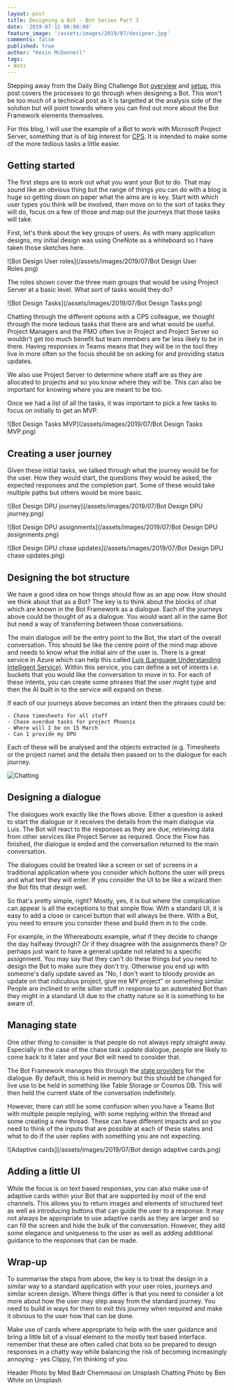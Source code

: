 ```yaml
---
layout: post
title: Designing a Bot - Bot Series Part 3
date: '2019-07-11 06:00:00'
feature_image: '/assets/images/2019/07/designer.jpg'
comments: false
published: true
author: "Kevin McDonnell"
tags:
- Bots
---
```


Stepping away from the Daily Bing Challenge Bot [overview](/2019/07/06/daily-bing-challenge-bot.html) and [setup](/2019/07/09/installing-daily-bing-challenge-bot-copy.html), this post covers the processes to go through when designing a Bot. This won't be too much of a technical post as it is targetted at the analysis side of the solution but will point towards where you can find out more about the Bot Framework elements themselves.

For this blog, I will use the example of a Bot to work with Microsoft Project Server, something that is of big interest for [CPS](https://www.cps.co.uk). It is intended to make some of the more tedious tasks a little easier.


## Getting started

The first steps are to work out what you want your Bot to do. That may sound like an obvious thing but the range of things you can do with a blog is huge so getting down on paper what the aims are is key. Start with which user types you think will be involved, then move on to the sort of tasks they will do, focus on a few of those and map out the journeys that those tasks will take.

First, let's think about the key groups of users. As with many application designs, my initial design was using OneNote as a whiteboard so I have taken those sketches here.

![Bot Design User roles](/assets/images/2019/07/Bot Design User Roles.png)

The roles shown cover the three main groups that would be using Project Server at a basic level. What sort of tasks would they do?

![Bot Design Tasks](/assets/images/2019/07/Bot Design Tasks.png)

Chatting through the different options with a CPS colleague, we thought through the more tedious tasks that there are and what would be useful. Project Managers and the PMO often live in Project and Project Server so wouldn't get too much benefit but team members are far less likely to be in there. Having responses in Teams means that they will be in the tool they live in more often so the focus should be on asking for and providing status updates.

We also use Project Server to determine where staff are as they are allocated to projects and so you know where they will be. This can also be important for knowing where you are meant to be too.

Once we had a list of all the tasks, it was important to pick a few tasks to focus on initially to get an MVP.

![Bot Design Tasks MVP](/assets/images/2019/07/Bot Design Tasks MVP.png)

## Creating a user journey

Given these initial tasks, we talked through what the journey would be for the user. How they would start, the questions they would be asked, the expected responses and the completion part. Some of these would take multiple paths but others would be more basic.

![Bot Design DPU journey](/assets/images/2019/07/Bot Design DPU journey.png)

![Bot Design DPU assignments](/assets/images/2019/07/Bot Design DPU assignments.png)

![Bot Design DPU chase updates](/assets/images/2019/07/Bot Design DPU chase updates.png)

## Designing the bot structure

We have a good idea on how things should flow as an app now. How should we think about that as a Bot? The key is to think about the blocks of chat which are known in the Bot Framework as a dialogue. Each of the journeys above could be thought of as a dialogue. You would want all in the same Bot but need a way of transferring between those conversations.

The main dialogue will be the entry point to the Bot, the start of the overall conversation. This should be like the centre point of the mind map above and needs to know what the initial aim of the user is. There is a great service in Azure which can help this called [Luis (Language Understanding Intelligent Service)](https://azure.microsoft.com/en-us/services/cognitive-services/language-understanding-intelligent-service/). Within this service, you can define a set of intents i.e. buckets that you would like the conversation to move in to. For each of these intents, you can create some phrases that the user might type and then the AI built in to the service will expand on these. 

If each of our journeys above becomes an intent then the phrases could be:

	- Chase timesheets for all staff
	- Chase overdue tasks for project Phoenix
	- Where will I be on 15 March
	- Can I provide my DPU

Each of these will be analysed and the objects extracted (e.g. Timesheets or the project name) and the details then passed on to the dialogue for each journey.

![Chatting](/assets/images/2019/07/chatting.jpg)
## Designing a dialogue

The dialogues work exactly like the flows above. Either a question is asked to start the dialogue or it receives the details from the main dialogue via Luis. The Bot will react to the responses as they are due, retrieving data from other services like Project Server as required. Once the Flow has finished, the dialogue is ended and the conversation returned to the main conversation.

The dialogues could be treated like a screen or set of screens in a traditional application where you consider which buttons the user will press and what text they will enter. If you consider the UI to be like a wizard then the Bot fits that design well.

So that's pretty simple, right? Mostly, yes, it is but where the complication can appear is all the exceptions to that simple flow. With a standard UI, it is easy to add a close or cancel button that will always be there. With a Bot, you need to ensure you consider these and build them in to the code.

For example, in the Whereabouts example, what if they decide to change the day halfway through? Or if they disagree with the assignments there? Or perhaps just want to have a general update not related to a specific assignment. You may say that they can't do these things but you need to design the Bot to make sure they don't try. Otherwise you end up with someone's daily update saved as "No, I don't want to bloody provide an update on that ridiculous project, give me MY project" or something similar. People are inclined to write sillier stuff in response to an automated Bot than they might in a standard UI due to the chatty nature so it is something to be aware of.

## Managing state

One other thing to consider is that people do not always reply straight away. Especially in the case of the chase task update dialogue, people are likely to come back to it later and your Bot will need to consider that. 

The Bot Framework manages this through the [state providers](https://docs.microsoft.com/en-us/azure/bot-service/bot-builder-concept-state?view=azure-bot-service-4.0) for the dialogue. By default, this is held in memory but this should be changed for live use to be held in something like Table Storage or Cosmos DB. This will then held the current state of the conversation indefinitely.

However, there can still be some confusion when you have a Teams Bot with multiple people replying, with some replying within the thread and some creating a new thread. These can have different impacts and so you need to think of the inputs that are possible at each of these states and what to do if the user replies with something you are not expecting.

![Adaptive cards](/assets/images/2019/07/Bot design adaptive cards.png)

## Adding a little UI

While the focus is on text based responses, you can also make use of adaptive cards within your Bot that are supported by most of the end channels. This allows you to return images and elements of structured text as well as introducing buttons that can guide the user to a response. It may not always be appropriate to use adaptive cards as they are larger and so can fill the screen and hide the bulk of the conversation. However, they add some elegance and uniqueness to the user as well as adding additional guidance to the responses that can be made.

## Wrap-up

To summarise the steps from above, the key is to treat the design in a similar way to a standard application with your user roles, journeys and similar screen design. Where things differ is that you need to consider a lot more about how the user may step away from the standard journey. You need to build in ways for them to exit this journey when required and make it obvious to the user how that can be done. 

Make use of cards where appropriate to help with the user guidance and bring a little bit of a visual element to the mostly text based interface. remember that these are often called chat bots so be prepared to design responses in a chatty way while balancing the risk of becoming increasingly annoying - yes Clippy, I'm thinking of you.


Header Photo by Med Badr Chemmaoui on Unsplash
Chatting Photo by Ben White on Unsplash